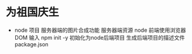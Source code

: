 # 为祖国庆生
- node 项目
  服务器端的图片合成功能 服务器端资源 node
  前端使用浏览器 DOM
  输入 npm init -y 初始化为node后端项目
  生成后端项目的描述文件 package.json